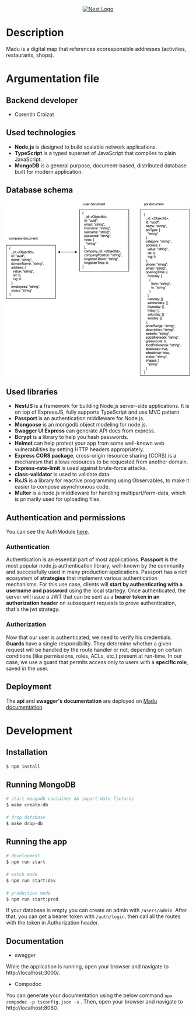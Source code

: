 <p align="center">
  <a href="http://nestjs.com/" target="blank"><img src="https://nestjs.com/img/logo_text.svg" width="320" alt="Nest Logo" /></a>
</p>


# Description

Madu is a digital map that references ecoresponsible addresses (activities, restaurants, shops).

# Argumentation file

## Backend developer

* Corentin Croizat

## Used technologies

* **Node.js** is designed to build scalable network applications.
* **TypeScript** is a typed superset of JavaScript that compiles to plain JavaScript.
* **MongoDB** is a general purpose, document-based, distributed database built for modern application.

## Database schema

<img src="./db-schema.jpg" alt="Database schema" />

## Used libraries

* **NestJS** is a framework for building Node.js server-side applications. It is on top of ExpressJS, fully supports TypeScript and use MVC pattern.
* **Passport** is an authentication middleware for Node.js.
* **Mongoose** is an  mongodb object modeling for node.js.
* **Swagger UI Express** can generate API docs from express.
* **Bcrypt** is a library to help you hash passwords.
* **Helmet** can help protect your app from some well-known web vulnerabilities by setting HTTP headers appropriately.
* **Express CORS package**, cross-origin resource sharing (CORS) is a mechanism that allows resources to be requested from another domain.
* **Express-rate-limit** is used against brute-force attacks.
* **class-validator** is used to validate data.
* **RxJS** is a library for reactive programming using Observables, to make it easier to compose asynchronous code.
* **Multer** is a node.js middleware for handling multipart/form-data, which is primarily used for uploading files.

## Authentication and permissions

You can see the AuthModule [here](./src/auth).

### Authentication

Authentication is an essential part of most applications. **Passport** is the most popular node.js authentication library, well-known by the community and successfully used in many production applications. Passport has a rich ecosystem of **strategies** that implement various authentication mechanisms. For this use case, clients will **start by authenticating with a username and password** using the local startegy. Once authenticated, the server will issue a JWT that can be sent as a **bearer token in an authorization header** on subsequent requests to prove authentication, that's the jwt strategy. 

### Authorization

Now that our user is authenticated, we need to verify his credentials.
**Guards** have a single responsibility. They determine whether a given request will be handled by the route handler or not, depending on certain conditions (like permissions, roles, ACLs, etc.) present at run-time. In our case, we use a guard that permits access only to users with a **specific role**, saved in the user.

## Deployment

The **api** and **swagger's documentation** are deployed on [Madu documentation](http://madu.mrfvrl.fr:3000).

# Development

## Installation

```bash
$ npm install
```

## Running MongoDB

```bash
# start mongodb container && import data fixtures
$ make create-db

# drop database
$ make drop-db
```

## Running the app

```bash
# development
$ npm run start

# watch mode
$ npm run start:dev

# production mode
$ npm run start:prod
```
If your database is empty you can create an admin with `/users/admin`.
After that, you can get a bearer token with `/auth/login`, then call all the routes with the token in Authorization header.

## Documentation

- swagger

While the application is running, open your browser and navigate to http://localhost:3000/.

- Compodoc

You can generate your documentation using the below command ``` npx compodoc -p tsconfig.json -s ``` . Then, open your browser and navigate to http://localhost:8080.
